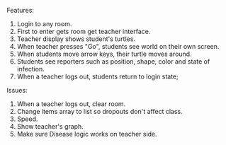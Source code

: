 Features:
1. Login to any room.
2. First to enter gets room get teacher interface.
3. Teacher display shows student's turtles.
4. When teacher presses "Go", students see world on their own screen.
5. When students move arrow keys, their turtle moves around.
6. Students see reporters such as position, shape, color and state of infection.
7. When a teacher logs out, students return to login state;

Issues:
1. When a teacher logs out, clear room.
2. Change items array to list so dropouts don't affect class.
3. Speed.
4. Show teacher's graph.
5. Make sure Disease logic works on teacher side.

